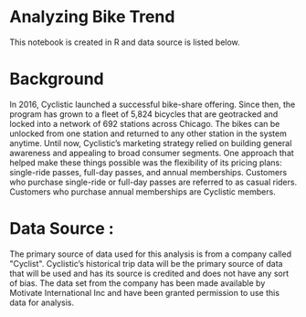 # Analyzing Bike Trend
This notebook is created in R and data source is listed below.

# Background
In 2016, Cyclistic launched a successful bike-share offering. Since then, the program has grown to a fleet of 5,824 bicycles that are geotracked and locked into a network of 692 stations across Chicago. The bikes can be unlocked from one station and returned to
any other station in the system anytime. Until now, Cyclistic’s marketing strategy relied on building general awareness and appealing to broad consumer segments. One approach that helped make these things possible was the flexibility of its pricing plans: single-ride passes, full-day passes, and annual memberships. Customers who purchase single-ride or full-day passes are referred to as casual riders. Customers who purchase annual memberships are Cyclistic members.

# Data Source :
The primary source of data used for this analysis is from a company called "Cyclist". Cyclistic’s historical trip data will be the primary source of data that will be used and has its source is credited and does not have any sort of bias. The data set from the company has been made available by Motivate International Inc and have been granted permission to use this data for analysis. 


